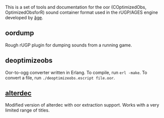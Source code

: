 This is a set of tools and documentation for the oor (COptimizedObs,
OptimizedObsforR) sound container format used in the rUGP/AGES engine
developed by [âge][agewiki].

oordump
-------

Rough rUGP plugin for dumping sounds from a running game.

deoptimizeobs
-------------

Oor-to-ogg converter written in Erlang. To compile, run `erl -make`.
To convert a file, run `./deoptimizeobs.escript file.oor`.

[alterdec][]
------------

Modified version of alterdec with oor extraction support. Works with
a very limited range of titles.

[agewiki]: https://en.wikipedia.org/w/index.php?title=%C3%82ge&oldid=987317475
[alterdec]: https://github.com/tsudoko/chinesize/tree/oor/Rugp/alterdec
